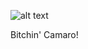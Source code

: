 [logo]: http://zorkpatrol.com/wp-content/uploads/2017/08/zorkpatrolnewlogo-112x48.png "Zork Patrol Logo"

![alt text][logo]

Bitchin' Camaro!

